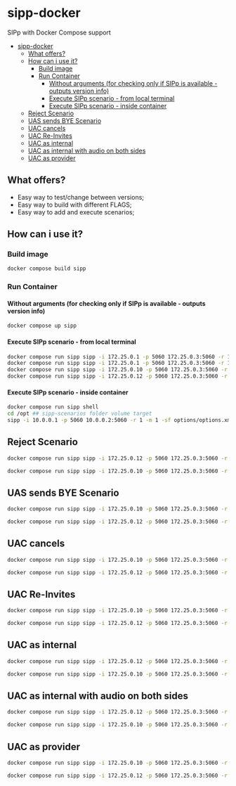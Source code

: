 # sipp-docker

SIPp with Docker Compose support

- [sipp-docker](#sipp-docker)
  - [What offers?](#what-offers)
  - [How can i use it?](#how-can-i-use-it)
    - [Build image](#build-image)
    - [Run Container](#run-container)
      - [Without arguments (for checking only if SIPp is available - outputs version info)](#without-arguments-for-checking-only-if-sipp-is-available---outputs-version-info)
      - [Execute SIPp scenario - from local terminal](#execute-sipp-scenario---from-local-terminal)
      - [Execute SIPp scenario - inside container](#execute-sipp-scenario---inside-container)
  - [Reject Scenario](#reject-scenario)
  - [UAS sends BYE Scenario](#uas-sends-bye-scenario)
  - [UAC cancels](#uac-cancels)
  - [UAC Re-Invites](#uac-re-invites)
  - [UAC as internal](#uac-as-internal)
  - [UAC as internal with audio on both sides](#uac-as-internal-with-audio-on-both-sides)
  - [UAC as provider](#uac-as-provider)

## What offers?

- Easy way to test/change between versions;
- Easy way to build with different FLAGS;
- Easy way to add and execute scenarios;

## How can i use it?

### Build image

```sh
docker compose build sipp
```

### Run Container

#### Without arguments (for checking only if SIPp is available - outputs version info)

```sh
docker compose up sipp
```

#### Execute SIPp scenario - from local terminal

```sh
docker compose run sipp sipp -i 172.25.0.1 -p 5060 172.25.0.3:5060 -r 1 -m 1 -sf /opt/options/options.xml
docker compose run sipp sipp -i 172.25.0.1 -p 5060 172.25.0.3:5060 -r 1 -m 1 -sf /opt/register/register.xml -inf /opt/register/register.csv
docker compose run sipp sipp -i 172.25.0.10 -p 5060 172.25.0.3:5060 -r 1 -m 1 -sf /opt/uac/uac.xml -inf /opt/uac/uac.csv -nd
docker compose run sipp sipp -i 172.25.0.12 -p 5060 172.25.0.3:5060 -r 1 -m 1 -sf /opt/uas/uas.xml -inf /opt/uas/uas.csv -nd
```

#### Execute SIPp scenario - inside container

```sh
docker compose run sipp shell
cd /opt ## sipp-scenarios folder volume target
sipp -i 10.0.0.1 -p 5060 10.0.0.2:5060 -r 1 -m 1 -sf options/options.xml
```

## Reject Scenario

```sh
docker compose run sipp sipp -i 172.25.0.12 -p 5060 172.25.0.3:5060 -r 1 -m 1 -sf /opt/uac/uac_receives_reject.xml -inf /opt/uac/uac_from_internal.csv

docker compose run sipp sipp -i 172.25.0.10 -p 5060 172.25.0.3:5060 -r 1 -m 1 -sf /opt/uas/uas_rejects.xml -inf /opt/uas/uas.csv -nd -trace_screen -trace_msg  -message_file messages.log
```

## UAS sends BYE Scenario

```sh
docker compose run sipp sipp -i 172.25.0.10 -p 5060 172.25.0.3:5060 -r 1 -m 1 -sf /opt/uas/uas_sent_bye.xml -inf /opt/uas/uas.csv -nd -trace_screen -trace_msg  -message_file messages.log

docker compose run sipp sipp -i 172.25.0.12 -p 5060 172.25.0.3:5060 -r 1 -m 1 -sf /opt/uac/uac_receives_bye.xml -inf /opt/uac/uac_from_internal.csv
```

## UAC cancels

```sh
docker compose run sipp sipp -i 172.25.0.10 -p 5060 172.25.0.3:5060 -r 1 -m 1 -sf /opt/uas/uas_receives_cancel.xml -inf /opt/uas/uas.csv -nd -trace_screen -trace_msg  -message_file messages.log

docker compose run sipp sipp -i 172.25.0.12 -p 5060 172.25.0.3:5060 -r 1 -m 1 -sf /opt/uac/uac_cancels.xml -inf /opt/uac/uac_from_internal.csv
```

## UAC Re-Invites

```sh
docker compose run sipp sipp -i 172.25.0.10 -p 5060 172.25.0.3:5060 -r 1 -m 1 -sf /opt/uas/uas_receives_reinvite.xml -inf /opt/uas/uas.csv -nd -trace_screen -trace_msg  -message_file messages.log

docker compose run sipp sipp -i 172.25.0.12 -p 5060 172.25.0.3:5060 -r 1 -m 1 -sf /opt/uac/uac_reinvite.xml -inf /opt/uac/uac_from_internal.csv
```

## UAC as internal

```sh
docker compose run sipp sipp -i 172.25.0.12 -p 5060 172.25.0.3:5060 -r 1 -m 1 -sf /opt/uac/uac.xml -inf /opt/uac/uac_from_internal.csv -nd

docker compose run sipp sipp -i 172.25.0.10 -p 5060 172.25.0.3:5060 -r 1 -m 1 -sf /opt/uas/uas.xml -inf /opt/uas/uas.csv -nd
```

## UAC as internal with audio on both sides

```sh
docker compose run sipp sipp -i 172.25.0.12 -p 5060 172.25.0.3:5060 -r 1 -m 1 -sf /opt/uac/uac_with_audio.xml -inf /opt/uac/uac_from_internal.csv -nd

docker compose run sipp sipp -i 172.25.0.10 -p 5060 172.25.0.3:5060 -r 1 -m 1 -sf /opt/uas/uas_with_audio.xml -inf /opt/uas/uas.csv -nd
```

## UAC as provider

```sh
docker compose run sipp sipp -i 172.25.0.10 -p 5060 172.25.0.3:5060 -r 1 -m 1 -sf /opt/uac/uac.xml -inf /opt/uac/uac_from_provider.csv -nd

docker compose run sipp sipp -i 172.25.0.12 -p 5060 172.25.0.3:5060 -r 1 -m 1 -sf /opt/uas/uas.xml -inf /opt/uas/uas.csv -nd
```
